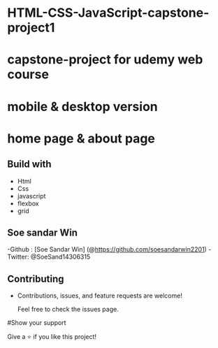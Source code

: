 # HTML-CSS-JavaScript-capstone-project1
# capstone-project for udemy web course
# mobile & desktop version
# home page & about page

## Build with
 - Html
 - Css
 - javascript
 - flexbox
 - grid


 ## Soe sandar Win

 -Github : [Soe Sandar Win] (@https://github.com/soesandarwin2201)
 -Twitter: @SoeSand14306315
 
 ## Contributing
 - Contributions, issues, and feature requests are welcome!

   Feel free to check the issues page.
   
 #Show your support
 
 Give a ⭐️ if you like this project!
 